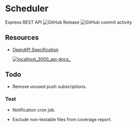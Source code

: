 # Scheduler

Express REST API ![GitHub Release](https://img.shields.io/github/v/release/jakub-szewczyk/scheduler-express) ![GitHub commit activity](https://img.shields.io/github/commit-activity/w/jakub-szewczyk/scheduler-express)

## Resources

- [OpenAPI Specification](https://scheduler-express.jakubszewczyk.com.pl/api-docs/)

  [![localhost_3000_api-docs_](https://github.com/user-attachments/assets/5d0d3d8d-1b9a-44ec-9b45-6332ef99ab24)](https://scheduler-express.jakubszewczyk.com.pl/api-docs/)

## Todo

- Remove unused push subscriptions.

### Test

- Notification cron job.

- Exclude non-testable files from coverage report.

